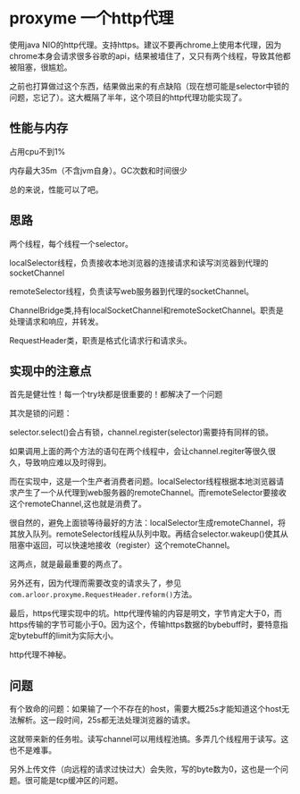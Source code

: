 # proxyme 一个http代理

使用java NIO的http代理。支持https。建议不要再chrome上使用本代理，因为chrome本身会请求很多谷歌的api，结果被墙住了，又只有两个线程，导致其他都被阻塞，很尴尬。

之前也打算做过这个东西，结果做出来的有点缺陷（现在想可能是selector中锁的问题，忘记了）。这大概隔了半年，这个项目的http代理功能实现了。



## 性能与内存

占用cpu不到1%

内存最大35m（不含jvm自身）。GC次数和时间很少

总的来说，性能可以了吧。

## 思路

两个线程，每个线程一个selector。

localSelector线程，负责接收本地浏览器的连接请求和读写浏览器到代理的socketChannel

remoteSelector线程，负责读写web服务器到代理的socketChannel。

ChannelBridge类,持有localSocketChannel和remoteSocketChannel。职责是处理请求和响应，并转发。

RequestHeader类，职责是格式化请求行和请求头。

## 实现中的注意点

首先是健壮性！每一个try块都是很重要的！都解决了一个问题

其次是锁的问题：

selector.select()会占有锁，channel.register(selector)需要持有同样的锁。

如果调用上面的两个方法的语句在两个线程中，会让channel.regiter等很久很久，导致响应难以及时得到。

而在实现中，这是一个生产者消费者问题。localSelector线程根据本地浏览器请求产生了一个从代理到web服务器的remoteChannel。而remoteSelector要接收这个remoteChannel,这也就是消费了。

很自然的，避免上面锁等待最好的方法：localSelector生成remoteChannel，将其放入队列。remoteSelector线程从队列中取。再结合selector.wakeup()使其从阻塞中返回，可以快速地接收（register）这个remoteChannel。

这两点，就是最最重要的两点了。

另外还有，因为代理而需要改变的请求头了，参见`com.arloor.proxyme.RequestHeader.reform()`方法。

最后，https代理实现中的坑。http代理传输的内容是明文，字节肯定大于0，而https传输的字节可能小于0。因为这个，传输https数据的bybebuff时，要特意指定bytebuff的limit为实际大小。

http代理不神秘。

## 问题

有个致命的问题：如果输了一个不存在的host，需要大概25s才能知道这个host无法解析。这一段时间，25s都无法处理浏览器的请求。

这就带来新的任务啦。读写channel可以用线程池搞。多弄几个线程用于读写。这也不是难事。

另外上传文件（向远程的请求过快过大）会失败，写的byte数为0，这也是一个问题。很可能是tcp缓冲区的问题。
